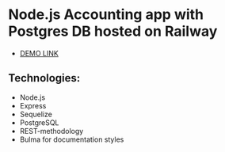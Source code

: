 # Node.js Accounting app with Postgres DB hosted on Railway

- [DEMO LINK](https://accounting-app-with-db-production.up.railway.app/)

## Technologies:
- Node.js
- Express
- Sequelize
- PostgreSQL
- REST-methodology
- Bulma for documentation styles
